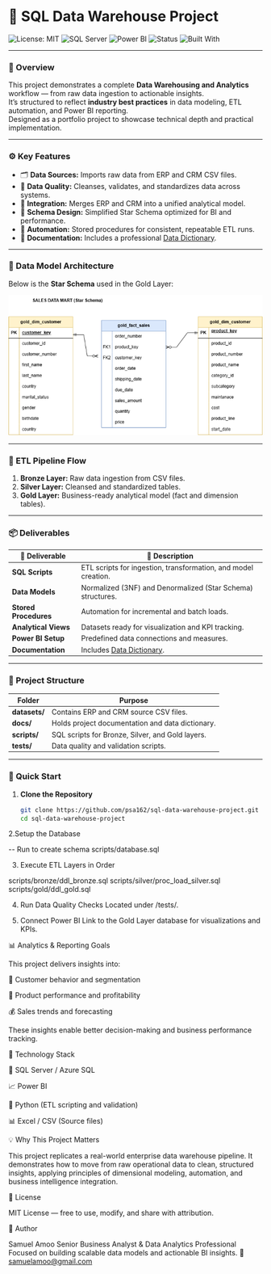# 💾 SQL Data Warehouse Project  

![License: MIT](https://img.shields.io/badge/License-MIT-blue.svg)
![SQL Server](https://img.shields.io/badge/SQL-Server-lightgrey)
![Power BI](https://img.shields.io/badge/Power%20BI-Visualization-yellow)
![Status](https://img.shields.io/badge/Status-Active-brightgreen)
![Built With](https://img.shields.io/badge/Built%20With-SQL%2C%20Python%2C%20PowerBI-orange)

---

### 📘 Overview  
This project demonstrates a complete **Data Warehousing and Analytics** workflow — from raw data ingestion to actionable insights.  
It’s structured to reflect **industry best practices** in data modeling, ETL automation, and Power BI reporting.  
Designed as a portfolio project to showcase technical depth and practical implementation.

---

### ⚙️ Key Features  
- 🗂️ **Data Sources:** Imports raw data from ERP and CRM CSV files.  
- 🧹 **Data Quality:** Cleanses, validates, and standardizes data across systems.  
- 🔗 **Integration:** Merges ERP and CRM into a unified analytical model.  
- 🧱 **Schema Design:** Simplified Star Schema optimized for BI and performance.  
- 🤖 **Automation:** Stored procedures for consistent, repeatable ETL runs.  
- 📑 **Documentation:** Includes a professional [Data Dictionary](docs/Data_Dictionary/Professional_Data_Dictionary_Gold_Layer.docx).  

---

### 🧩 Data Model Architecture  
Below is the **Star Schema** used in the Gold Layer:  

![Star Schema](docs/Starscema.drawio.png)

---

### 🔄 ETL Pipeline Flow  
1. **Bronze Layer:** Raw data ingestion from CSV files.  
2. **Silver Layer:** Cleansed and standardized tables.  
3. **Gold Layer:** Business-ready analytical model (fact and dimension tables).  

---

### 📦 Deliverables  
| 📁 Deliverable | 🧾 Description |
|----------------|----------------|
| **SQL Scripts** | ETL scripts for ingestion, transformation, and model creation. |
| **Data Models** | Normalized (3NF) and Denormalized (Star Schema) structures. |
| **Stored Procedures** | Automation for incremental and batch loads. |
| **Analytical Views** | Datasets ready for visualization and KPI tracking. |
| **Power BI Setup** | Predefined data connections and measures. |
| **Documentation** | Includes [Data Dictionary](docs/Data_Dictionary/Professional_Data_Dictionary_Gold_Layer.docx). |

---

### 📁 Project Structure  
| Folder | Purpose |
|---------|----------|
| **datasets/** | Contains ERP and CRM source CSV files. |
| **docs/** | Holds project documentation and data dictionary. |
| **scripts/** | SQL scripts for Bronze, Silver, and Gold layers. |
| **tests/** | Data quality and validation scripts. |

---

### 🚀 Quick Start  

1. **Clone the Repository**  
   ```bash
   git clone https://github.com/psa162/sql-data-warehouse-project.git
   cd sql-data-warehouse-project

2.Setup the Database

-- Run to create schema
scripts/database.sql


3. Execute ETL Layers in Order

scripts/bronze/ddl_bronze.sql
scripts/silver/proc_load_silver.sql
scripts/gold/ddl_gold.sql


4. Run Data Quality Checks
Located under /tests/.

5. Connect Power BI
Link to the Gold Layer database for visualizations and KPIs.

📊 Analytics & Reporting Goals

This project delivers insights into:

👥 Customer behavior and segmentation

🛒 Product performance and profitability

💰 Sales trends and forecasting

These insights enable better decision-making and business performance tracking.

🧰 Technology Stack

🧩 SQL Server / Azure SQL

📈 Power BI

🐍 Python (ETL scripting and validation)

📊 Excel / CSV (Source files)

💡 Why This Project Matters

This project replicates a real-world enterprise data warehouse pipeline.
It demonstrates how to move from raw operational data to clean, structured insights, applying principles of dimensional modeling, automation, and business intelligence integration.

📜 License

MIT License — free to use, modify, and share with attribution.

👤 Author

Samuel Amoo
Senior Business Analyst & Data Analytics Professional
Focused on building scalable data models and actionable BI insights.
📧 samuelamoo@gmail.com
